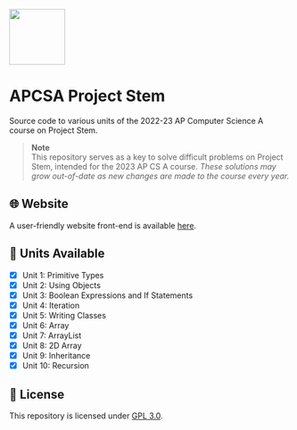<p><img src="https://raw.githubusercontent.com/ricky8k/APCSA-ProjectStem/main/docs/static/icon.png" width="100"></p>

# APCSA Project Stem

Source code to various units of the 2022-23 AP Computer Science A course on Project Stem.

> **Note**  
> This repository serves as a key to solve difficult problems on Project Stem, intended for the 2023 AP CS A course. *These solutions may grow out-of-date as new changes are made to the course every year.*

## 🌐 Website

A user-friendly website front-end is available [here](https://ricky8k.github.io/APCSA-ProjectStem/).
  
## 📃 Units Available

- [X] Unit 1: Primitive Types
- [X] Unit 2: Using Objects
- [X] Unit 3: Boolean Expressions and If Statements
- [X] Unit 4: Iteration
- [X] Unit 5: Writing Classes
- [X] Unit 6: Array
- [X] Unit 7: ArrayList
- [X] Unit 8: 2D Array
- [X] Unit 9: Inheritance
- [X] Unit 10: Recursion

## 📜 License

This repository is licensed under [GPL 3.0](https://raw.githubusercontent.com/ricky8k/APCSA-ProjectStem/main/LICENSE).
